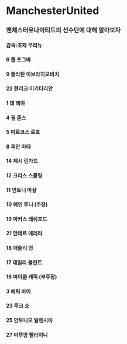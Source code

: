 # ManchesterUnited
### 맨체스터유나이티드의 선수단에 대해 알아보자
#### 감독:조제 무리뉴
#### 6 폴 포그바
#### 9 즐라탄 이브라히모비치
#### 22 헨리크 미키타리안
#### 1 데 헤아
#### 4 필 존스
#### 5 마르코스 로호
#### 8 후안 마타
#### 14 제시 린가드
#### 12 크리스 스몰링
#### 11 안토니 마샬
#### 10 웨인 루니 (주장)
#### 19 마커스 래쉬포드
#### 21 안데르 에레라
#### 18 애슐리 영
#### 17 데일리 블린트
#### 16 마이클 캐릭 (부주장)
#### 3 에릭 바이
#### 23 루크 쇼
#### 25 안토니오 발렌시아
#### 27 마루앙 펠라이니
